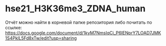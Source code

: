 # hse21_H3K36me3_ZDNA_human

Отчёт можно найти в корневой папке репозитория либо почитать по ссылке: https://docs.google.com/document/d/1kyM7NmsIqCi_P6IENprY7LOAD7JMK1S4PklL5Fd8xTw/edit?usp=sharing
